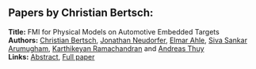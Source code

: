 <h2>Papers by Christian Bertsch:</h2>
<p>
<b>Title:</b> FMI for Physical Models on Automotive Embedded Targets<br />
<b>Authors:</b> <a href="../authors/author_27.html">Christian Bertsch</a>, <a href="../authors/author_212.html">Jonathan Neudorfer</a>, <a href="../authors/author_1.html">Elmar Ahle</a>, <a href="../authors/author_9.html">Siva Sankar Arumugham</a>, <a href="../authors/author_250.html">Karthikeyan Ramachandran</a> and <a href="../authors/author_307.html">Andreas Thuy</a><br />
<b>Links:</b> <a href="../abstracts/abstract_4.pdf">Abstract</a>, <a href="../submissions/ecp1511843_BertschNeudorferAhleArumughamRamachandranThuy.pdf">Full paper</a>
</p>